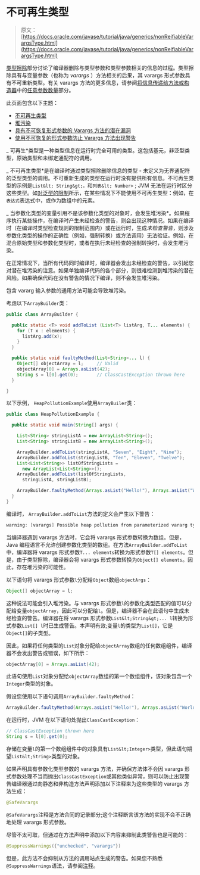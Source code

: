# 不可再生类型

> 原文： [https://docs.oracle.com/javase/tutorial/java/generics/nonReifiableVarargsType.html](https://docs.oracle.com/javase/tutorial/java/generics/nonReifiableVarargsType.html)

[类型擦除](erasure.html)部分讨论了编译器删除与类型参数和类型参数相关的信息的过程。类型擦除具有与变量参数（也称为 _varargs_ ）方法相关的后果，其 varargs 形式参数具有不可重新类型。有关 varargs 方法的更多信息，请参阅[将信息传递给方法或构造器](../javaOO/arguments.html)中的[任意参数数量](../javaOO/arguments.html#varargs)部分。

此页面包含以下主题：

*   [不可再生类型](#non-reifiable-types)
*   [堆污染](#heap_pollution)
*   [具有不可恢复形式参数的 Varargs 方法的潜在漏洞](#vulnerabilities)
*   [使用不可恢复的形式参数防止 Varargs 方法出现警告](#suppressing)

_ 可再生*类型是一种类型信息在运行时完全可用的类型。这包括基元，非泛型类型，原始类型和未绑定通配符的调用。

_ 不可再生类型*是在编译时通过类型擦除删除信息的类型 - 未定义为无界通配符的泛型类型的调用。不可重新生成的类型在运行时没有提供所有信息。不可再生类型的示例是`List&lt; String&gt;。`和`列表&lt; Number>` ; JVM 无法在运行时区分这些类型。如[对泛型的限制](restrictions.html)所示，在某些情况下不能使用不可再生类型：例如，在`表达式`表达式中，或作为数组中的元素。

_ 当参数化类型的变量引用不是该参数化类型的对象时，会发生堆污染*。如果程序执行某些操作，在编译时产生未经检查的警告，则会出现这种情况。如果在编译时（在编译时类型检查规则的限制范围内）或在运行时，生成*未检查警告*，则涉及参数化类型的操作的正确性（例如，强制转换）或方法调用）无法验证。例如，在混合原始类型和参数化类型时，或者在执行未经检查的强制转换时，会发生堆污染。

在正常情况下，当所有代码同时编译时，编译器会发出未经检查的警告，以引起您对潜在堆污染的注意。如果单独编译代码的各个部分，则很难检测到堆污染的潜在风险。如果确保代码在没有警告的情况下编译，则不会发生堆污染。

包含 vararg 输入参数的通用方法可能会导致堆污染。

考虑以下`ArrayBuilder`类：

```java
public class ArrayBuilder {

  public static <T> void addToList (List<T> listArg, T... elements) {
    for (T x : elements) {
      listArg.add(x);
    }
  }

  public static void faultyMethod(List<String>... l) {
    Object[] objectArray = l;     // Valid
    objectArray[0] = Arrays.asList(42);
    String s = l[0].get(0);       // ClassCastException thrown here
  }

}

```

以下示例， `HeapPollutionExample`使用`ArrayBuiler`类：

```java
public class HeapPollutionExample {

  public static void main(String[] args) {

    List<String> stringListA = new ArrayList<String>();
    List<String> stringListB = new ArrayList<String>();

    ArrayBuilder.addToList(stringListA, "Seven", "Eight", "Nine");
    ArrayBuilder.addToList(stringListB, "Ten", "Eleven", "Twelve");
    List<List<String>> listOfStringLists =
      new ArrayList<List<String>>();
    ArrayBuilder.addToList(listOfStringLists,
      stringListA, stringListB);

    ArrayBuilder.faultyMethod(Arrays.asList("Hello!"), Arrays.asList("World!"));
  }
}

```

编译时， `ArrayBuilder.addToList`方法的定义会产生以下警告：

```java
warning: [varargs] Possible heap pollution from parameterized vararg type T

```

当编译器遇到 varargs 方法时，它会将 varargs 形式参数转换为数组。但是，Java 编程语言不允许创建参数化类型的数组。在方法`ArrayBuilder.addToList`中，编译器将 varargs 形式参数`T... elements`转换为形式参数`T[] elements`。但是，由于类型擦除，编译器会将 varargs 形式参数转换为`Object[] elements`。因此，存在堆污染的可能性。

以下语句将 varargs 形式参数`l`分配给`Object`数组`objectArgs`：

```java
Object[] objectArray = l;

```

这种说法可能会引入堆污染。与 varargs 形式参数`l`的参数化类型匹配的值可以分配给变量`objectArray`，因此可以分配给`l`。但是，编译器不会在此语句中生成未经检查的警告。编译器在将 varargs 形式参数`List&lt;String&gt;... l`转换为形式参数`List[] l`时已生成警告。本声明有效;变量`l`的类型为`List[]`，它是`Object[]`的子类型。

因此，如果将任何类型的`List`对象分配给`objectArray`数组的任何数组组件，编译器不会发出警告或错误，如下所示：

```java
objectArray[0] = Arrays.asList(42);

```

此语句使用`List`对象分配给`objectArray`数组的第一个数组组件，该对象包含一个`Integer`类型的对象。

假设您使用以下语句调用`ArrayBuilder.faultyMethod`：

```java
ArrayBuilder.faultyMethod(Arrays.asList("Hello!"), Arrays.asList("World!"));

```

在运行时，JVM 在以下语句处抛出`ClassCastException`：

```java
// ClassCastException thrown here
String s = l[0].get(0);

```

存储在变量`l`的第一个数组组件中的对象具有`List&lt;Integer>`类型，但此语句期望`List&lt;String>`类型的对象。

如果声明具有参数化类型参数的 varargs 方法，并确保方法体不会因 varargs 形式参数处理不当而抛出`ClassCastException`或其他类似异常，则可以防止出现警告编译器通过向静态和非构造方法声明添加以下注释来为这些类型的 varargs 方法生成：

```java
@SafeVarargs

```

`@SafeVarargs`注释是方法合同的记录部分;这个注释断言该方法的实现不会不正确地处理 varargs 形式参数。

尽管不太可取，但通过在方法声明中添加以下内容来抑制此类警告也是可能的：

```java
@SuppressWarnings({"unchecked", "varargs"})

```

但是，此方法不会抑制从方法的调用站点生成的警告。如果您不熟悉`@SuppressWarnings`语法，请参阅[注释](../../java/annotations/index.html)。